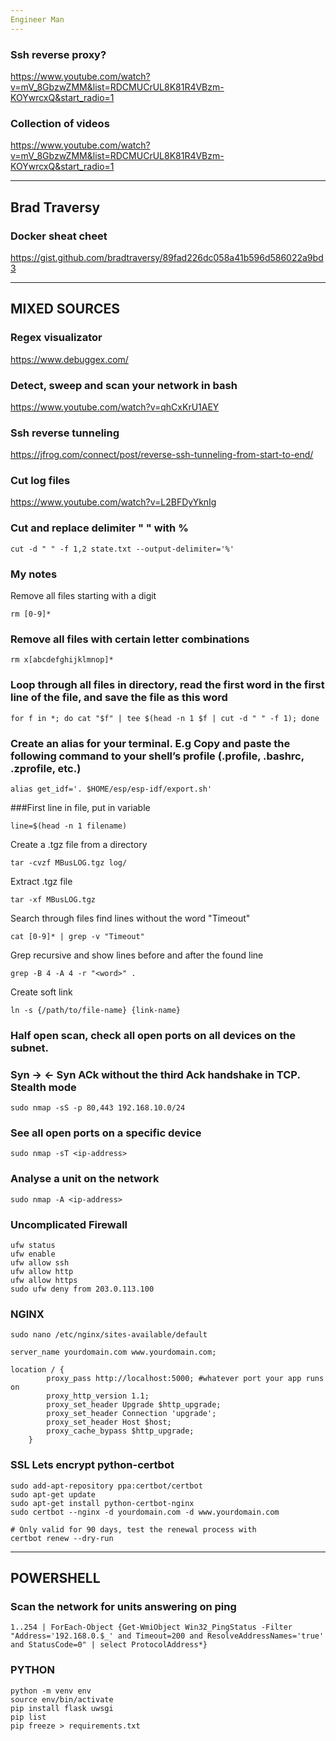 ```yaml
---
Engineer Man
---
```


### Ssh reverse proxy?
https://www.youtube.com/watch?v=mV_8GbzwZMM&list=RDCMUCrUL8K81R4VBzm-KOYwrcxQ&start_radio=1

### Collection of videos
https://www.youtube.com/watch?v=mV_8GbzwZMM&list=RDCMUCrUL8K81R4VBzm-KOYwrcxQ&start_radio=1


---
Brad Traversy
---

### Docker sheat cheet
https://gist.github.com/bradtraversy/89fad226dc058a41b596d586022a9bd3

---
MIXED SOURCES
---

### Regex visualizator
https://www.debuggex.com/

### Detect, sweep and scan your network in bash
https://www.youtube.com/watch?v=qhCxKrU1AEY

### Ssh reverse tunneling
https://jfrog.com/connect/post/reverse-ssh-tunneling-from-start-to-end/

### Cut log files
https://www.youtube.com/watch?v=L2BFDyYknIg

### Cut and replace delimiter " " with %

```
cut -d " " -f 1,2 state.txt --output-delimiter='%'
```

### My notes
Remove all files starting with a digit

```
rm [0-9]*
```

### Remove all files with certain letter combinations

```
rm x[abcdefghijklmnop]*
```

### Loop through all files in directory, read the first word in the first line of the file, and save the file as this word

```
for f in *; do cat "$f" | tee $(head -n 1 $f | cut -d " " -f 1); done
```

### Create an alias for your terminal. E.g Copy and paste the following command to your shell’s profile (.profile, .bashrc, .zprofile, etc.)

```
alias get_idf='. $HOME/esp/esp-idf/export.sh'
```

###First line in file, put in variable

```
line=$(head -n 1 filename)
```

Create a .tgz file from a directory

```
tar -cvzf MBusLOG.tgz log/
```

Extract .tgz file

```
tar -xf MBusLOG.tgz
```

Search through files find lines without the word "Timeout"

```
cat [0-9]* | grep -v "Timeout"
```

Grep recursive and show lines before and after the found line

```
grep -B 4 -A 4 -r "<word>" .
```

Create soft link

```
ln -s {/path/to/file-name} {link-name}
```

### Half open scan, check all open ports on all devices on the subnet.
### Syn -> <- Syn ACk without the third Ack handshake in TCP. Stealth mode

```
sudo nmap -sS -p 80,443 192.168.10.0/24
```

### See all open ports on a specific device

```
sudo nmap -sT <ip-address>
```

### Analyse a unit on the network

```
sudo nmap -A <ip-address>
```

### Uncomplicated Firewall

```
ufw status
ufw enable
ufw allow ssh
ufw allow http
ufw allow https
sudo ufw deny from 203.0.113.100
```

### NGINX

```
sudo nano /etc/nginx/sites-available/default
```

```
server_name yourdomain.com www.yourdomain.com;

location / {
        proxy_pass http://localhost:5000; #whatever port your app runs on
        proxy_http_version 1.1;
        proxy_set_header Upgrade $http_upgrade;
        proxy_set_header Connection 'upgrade';
        proxy_set_header Host $host;
        proxy_cache_bypass $http_upgrade;
    }
```   

### SSL Lets encrypt python-certbot

```
sudo add-apt-repository ppa:certbot/certbot
sudo apt-get update
sudo apt-get install python-certbot-nginx
sudo certbot --nginx -d yourdomain.com -d www.yourdomain.com

# Only valid for 90 days, test the renewal process with
certbot renew --dry-run
```

---
POWERSHELL
---

### Scan the network for units answering on ping

```
1..254 | ForEach-Object {Get-WmiObject Win32_PingStatus -Filter "Address='192.168.0.$_' and Timeout=200 and ResolveAddressNames='true' and StatusCode=0" | select ProtocolAddress*}
```

### PYTHON

```
python -m venv env
source env/bin/activate
pip install flask uwsgi
pip list
pip freeze > requirements.txt
```


